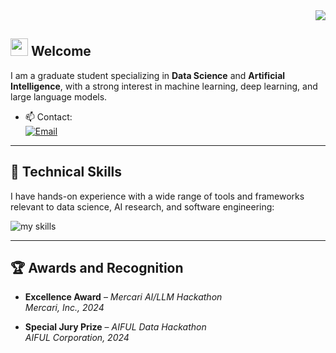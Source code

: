 <div align="right">
  <img src="https://komarev.com/ghpvc/?username=miyata-daisuke" />
</div>

## <img src="https://media.giphy.com/media/hvRJCLFzcasrR4ia7z/giphy.gif" width="28"> Welcome

I am a graduate student specializing in **Data Science** and **Artificial Intelligence**, with a strong interest in machine learning, deep learning, and large language models.

- 📫 Contact:  
  <a href="mailto:miyata.aistart@gmail.com"><img alt="Email" src="https://img.shields.io/badge/Gmail-EA4335?style=for-the-badge&logo=gmail&logoColor=white"></a>

---

## 🌱 Technical Skills

I have hands-on experience with a wide range of tools and frameworks relevant to data science, AI research, and software engineering:

<img alt="my skills" src="https://skillicons.dev/icons?theme=dark&perline=8&i=python,tensorflow,pytorch,docker,git,mysql,gcp,linux,bash" />

---

## 🏆 Awards and Recognition

- **Excellence Award** – *Mercari AI/LLM Hackathon*  
  *Mercari, Inc., 2024*

- **Special Jury Prize** – *AIFUL Data Hackathon*  
  *AIFUL Corporation, 2024*
